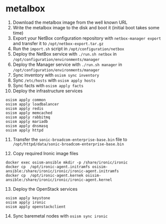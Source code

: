 # metalbox

1. Download the metalbox image from the well known URL
2. Write the metalbox image to the disk and boot it (initial boot takes some time)
3. Export your NetBox configuration repository with `netbox-manager export`
   and transfer it to `/opt/netbox-export.tar.gz`
4. Run the `import.sh` script in `/opt/configuration/netbox`
5. Deploy the NetBox service with `./run.sh netbox` in `/opt/configuration/environments/manager`
6. Deploy the Manager service with `./run.sh manager` in `/opt/configuration/environments/manager`
7. Sync inventory with `osism sync inventory`
8. Sync `/etc/hosts` with `osism apply hosts`
9. Sync facts with `osism apply facts`
10. Deploy the infrastructure services

   ```
   osism apply common
   osism apply loadbalancer
   osism apply redis
   osism apply memcached
   osism apply rabbitmq
   osism apply mariadb
   osism apply dnsmasq
   osism apply httpd
   ```

11. Transfer the `sonic-broadcom-enterprise-base.bin` file to
    `/opt/httpd/data/sonic-broadcom-enterprise-base.bin`

12. Copy required Ironic image files

   ```
   docker exec osism-ansible mkdir -p /share/ironic/ironic
   docker cp  /opt/ironic-agent.initramfs osisim-ansible:/share/ironic/ironic/ironic-agent.initramfs
   docker cp  /opt/ironic-agent.kernek osisim-ansible:/share/ironic/ironic/ironic-agent.kernel
   ```

13. Deploy the OpenStack services

   ```
   osism apply keystone
   osism apply ironic
   osism apply openstackclient
   ```

14. Sync baremetal nodes with `osism sync ironic`
